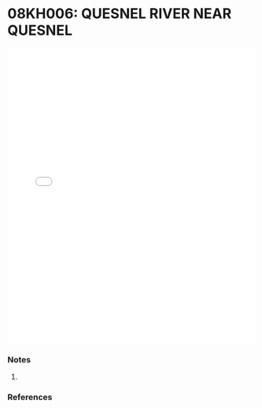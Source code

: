 # 08KH006: QUESNEL RIVER NEAR QUESNEL

<iframe src="/distribution_estimation/_static/stations/08KH006_fdc.html" width="100%" height="600" frameborder="0"></iframe>

### Notes
1. 

### References

